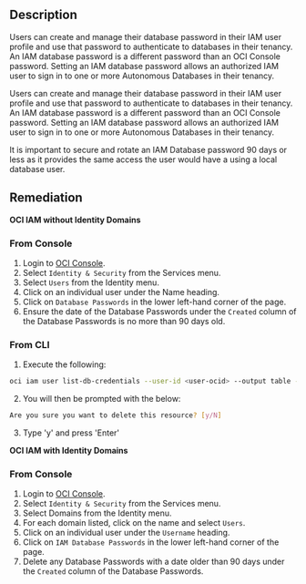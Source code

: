 ## Description

Users can create and manage their database password in their IAM user profile and use that password to authenticate to databases in their tenancy. An IAM database password is a different password than an OCI Console password. Setting an IAM database password allows an authorized IAM user to sign in to one or more Autonomous Databases in their tenancy.

Users can create and manage their database password in their IAM user profile and use that password to authenticate to databases in their tenancy. An IAM database password is a different password than an OCI Console password. Setting an IAM database password allows an authorized IAM user to sign in to one or more Autonomous Databases in their tenancy.

It is important to secure and rotate an IAM Database password 90 days or less as it provides the same access the user would have a using a local database user.

## Remediation

**OCI IAM without Identity Domains**

### From Console

1. Login to [OCI Console](https://www.oracle.com/cloud/).
2. Select `Identity & Security` from the Services menu.
3. Select `Users` from the Identity menu.
4. Click on an individual user under the Name heading.
5. Click on `Database Passwords` in the lower left-hand corner of the page.
6. Ensure the date of the Database Passwords under the `Created` column of the Database Passwords is no more than 90 days old.

### From CLI

1. Execute the following:

```bash
oci iam user list-db-credentials --user-id <user-ocid> --output table --query "data [*].{description:description, Created:\"time-created\",id:id}"
```

2. You will then be prompted with the below:

```bash
Are you sure you want to delete this resource? [y/N]
```

3. Type 'y' and press 'Enter'

**OCI IAM with Identity Domains**

### From Console

1. Login to [OCI Console](https://www.oracle.com/cloud/).
2. Select `Identity & Security` from the Services menu.
3. Select Domains from the Identity menu.
4. For each domain listed, click on the name and select `Users`.
5. Click on an individual user under the `Username` heading.
6. Click on `IAM Database Passwords` in the lower left-hand corner of the page.
7. Delete any Database Passwords with a date older than 90 days under the `Created` column of the Database Passwords.